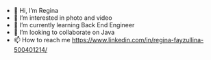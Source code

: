 - 👋 Hi, I’m Regina
- 👀 I’m interested in photo and video
- 🌱 I’m currently learning Back End Engineer
- 💞️ I’m looking to collaborate on Java
- 📫 How to reach me https://www.linkedin.com/in/regina-fayzullina-500401214/

<!---
regina-f40/regina-f40 is a ✨ special ✨ repository because its `README.md` (this file) appears on your GitHub profile.
You can click the Preview link to take a look at your changes.
--->

